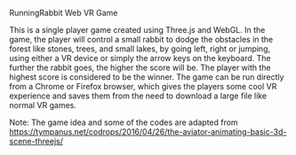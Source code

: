 RunningRabbit
Web VR Game

This is a single player game created using Three.js and WebGL. In the game, the player will control a small rabbit to dodge the obstacles in the forest like stones, trees, and small lakes, by going left, right or jumping, using either a VR device or simply the arrow keys on the keyboard. The further the rabbit goes, the higher the score will be. The player with the highest score is considered to be the winner. The game can be run directly from a Chrome or Firefox browser, which gives the players some cool VR experience and saves them from the need to download a large file like normal VR games. 

Note: The game idea and some of the codes are adapted from https://tympanus.net/codrops/2016/04/26/the-aviator-animating-basic-3d-scene-threejs/
